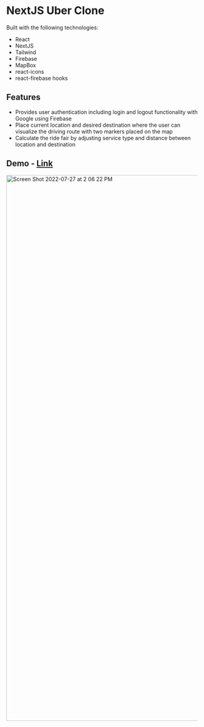 # NextJS Uber Clone

Built with the following technologies:

-   React
-   NextJS
-   Tailwind
-   Firebase
-   MapBox
-   react-icons
-   react-firebase hooks

## Features

-   Provides user authentication including login and logout functionality with Google using Firebase
-   Place current location and desired destination where the user can visualize the driving route with two markers placed on the map
-   Calculate the ride fair by adjusting service type and distance between location and destination

## Demo - [Link](https://next-uber-clone-nine.vercel.app/)

<img width="1433" alt="Screen Shot 2022-07-27 at 2 06 22 PM" src="https://user-images.githubusercontent.com/79773846/181343333-aeac5b8f-a541-4c41-909d-5a8b1cb425f8.png">
